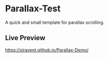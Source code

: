 # Parallax-Test

A quick and small template for parallax scrolling.

## Live Preview
https://siravent.github.io/Parallax-Demo/
